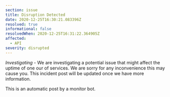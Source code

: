 ```yaml
---
section: issue
title: Disruption Detected
date: 2020-12-25T16:30:21.083396Z
resolved: true
informational: false
resolvedWhen: 2020-12-25T16:31:22.364905Z
affected:
  - API
severity: disrupted
---
```

*Investigating* - We are investigating a potential issue that might affect the uptime of one our of services. We are sorry for any inconvenience this may cause you. This incident post will be updated once we have more information.

This is an automatic post by a monitor bot.
        